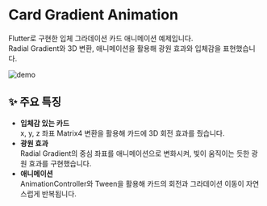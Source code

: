 # Card Gradient Animation

Flutter로 구현한 입체 그라데이션 카드 애니메이션 예제입니다.  
Radial Gradient와 3D 변환, 애니메이션을 활용해 광원 효과와 입체감을 표현했습니다.

![demo](https://firebasestorage.googleapis.com/v0/b/instagram-resume.firebasestorage.app/o/post%2Fcard.gif?alt=media&token=c903c961-09e4-4846-b12f-e3365d92405f)

## ✨ 주요 특징

- **입체감 있는 카드**  
  x, y, z 좌표 Matrix4 변환을 활용해 카드에 3D 회전 효과를 줬습니다.
- **광원 효과**  
  Radial Gradient의 중심 좌표를 애니메이션으로 변화시켜, 빛이 움직이는 듯한 광원 효과를 구현했습니다.
- **애니메이션**  
  AnimationController와 Tween을 활용해 카드의 회전과 그라데이션 이동이 자연스럽게 반복됩니다.
